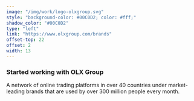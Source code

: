 ```yaml
---
image: "/img/work/logo-olxgroup.svg"
style: "background-color: #00C0D2; color: #fff;"
shadow_color: "#00C0D2"
type: "left"
link: "https://www.olxgroup.com/brands"
offset-top: 22
offset: 2
width: 13
---
```

### Started working with OLX Group
A network of online trading platforms in over 40 countries under market-leading brands that are used by over 300 million people every month.
